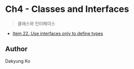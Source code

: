# Ch4 - Classes and Interfaces
> 클래스와 인터페이스 

- [Item 22. Use interfaces only to define types](https://github.com/koda93/koda93.github.io/blob/master/_posts/2019/01/2019-01-18-Java-Use-interfaces-only-to-define-types.md)

## Author
Dakyung Ko
